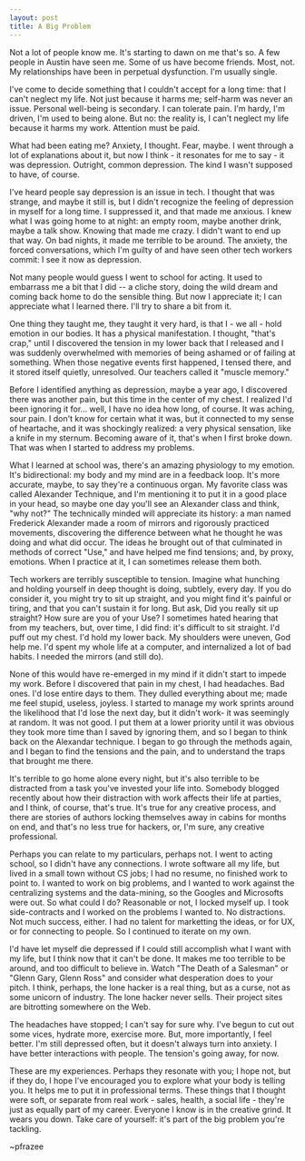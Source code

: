 ```yaml
---
layout: post
title: A Big Problem
---
```


Not a lot of people know me. It's starting to dawn on me that's so. A few people in Austin have seen me. Some of us have become friends. Most, not. My relationships have been in perpetual dysfunction. I'm usually single.

I've come to decide something that I couldn't accept for a long time: that I can't neglect my life. Not just because it harms me; self-harm was never an issue. Personal well-being is secondary. I can tolerate pain. I'm hardy, I'm driven, I'm used to being alone. But no: the reality is, I can't neglect my life because it harms my work. Attention must be paid.

What had been eating me? Anxiety, I thought. Fear, maybe. I went through a lot of explanations about it, but now I think - it resonates for me to say - it was depression. Outright, common depression. The kind I wasn't supposed to have, of course.

I've heard people say depression is an issue in tech. I thought that was strange, and maybe it still is, but I didn't recognize the feeling of depression in myself for a long time. I suppressed it, and that made me anxious. I knew what I was going home to at night: an empty room, maybe another drink, maybe a talk show. Knowing that made me crazy. I didn't want to end up that way. On bad nights, it made me terrible to be around. The anxiety, the forced conversations, which I'm guilty of and have seen other tech workers commit: I see it now as depression.

Not many people would guess I went to school for acting. It used to embarrass me a bit that I did -- a cliche story, doing the wild dream and coming back home to do the sensible thing. But now I appreciate it; I can appreciate what I learned there. I'll try to share a bit from it.

One thing they taught me, they taught it very hard, is that I - we all - hold emotion in our bodies. It has a physical manifestation. I thought, "that's crap," until I discovered the tension in my lower back that I released and I was suddenly overwhelmed with memories of being ashamed or of failing at something. When those negative events first happened, I tensed there, and it stored itself quietly, unresolved. Our teachers called it "muscle memory."

Before I identified anything as depression, maybe a year ago, I discovered there was another pain, but this time in the center of my chest. I realized I'd been ignoring it for... well, I have no idea how long, of course. It was aching, sour pain. I don't know for certain what it was, but it connected to my sense of heartache, and it was shockingly realized: a very physical sensation, like a knife in my sternum. Becoming aware of it, that's when I first broke down. That was when I started to address my problems.

What I learned at school was, there's an amazing physiology to my emotion. It's bidirectional: my body and my mind are in a feedback loop. It's more accurate, maybe, to say they're a continuous organ. My favorite class was called Alexander Technique, and I'm mentioning it to put it in a good place in your head, so maybe one day you'll see an Alexander class and think, "why not?" The technically minded will appreciate its history: a man named Frederick Alexander made a room of mirrors and rigorously practiced movements, discovering the difference between what he thought he was doing and what did occur. The ideas he brought out of that culminated in methods of correct "Use," and have helped me find tensions; and, by proxy, emotions. When I practice at it, I can sometimes release them both.

Tech workers are terribly susceptible to tension. Imagine what hunching and holding yourself in deep thought is doing, subtlely, every day. If you do consider it, you might try to sit up straight, and you might find it's painful or tiring, and that you can't sustain it for long. But ask, Did you really sit up straight? How sure are you of your Use? I sometimes hated hearing that from my teachers, but, over time, I did find: it's difficult to sit straight. I'd puff out my chest. I'd hold my lower back. My shoulders were uneven, God help me. I'd spent my whole life at a computer, and internalized a lot of bad habits. I needed the mirrors (and still do).

None of this would have re-emerged in my mind if it didn't start to impede my work. Before I discovered that pain in my chest, I had headaches. Bad ones. I'd lose entire days to them. They dulled everything about me; made me feel stupid, useless, joyless. I started to manage my work sprints around the likelihood that I'd lose the next day, but it didn't work- it was seemingly at random. It was not good. I put them at a lower priority until it was obvious they took more time than I saved by ignoring them, and so I began to think back on the Alexandar technique. I began to go through the methods again, and I began to find the tensions and the pain, and to understand the traps that brought me there.

It's terrible to go home alone every night, but it's also terrible to be distracted from a task you've invested your life into. Somebody blogged recently about how their distraction with work affects their life at parties, and I think, of course, that's true. It's true for any creative process, and there are stories of authors locking themselves away in cabins for months on end, and that's no less true for hackers, or, I'm sure, any creative professional.

Perhaps you can relate to my particulars, perhaps not. I went to acting school, so I didn't have any connections. I wrote software all my life, but lived in a small town without CS jobs; I had no resume, no finished work to point to. I wanted to work on big problems, and I wanted to work against the centralizing systems and the data-mining, so the Googles and Microsofts were out. So what could I do? Reasonable or not, I locked myself up. I took side-contracts and I worked on the problems I wanted to. No distractions. Not much success, either. I had no talent for marketting the ideas, or for UX, or for connecting to people. So I continued to iterate on my own.

I'd have let myself die depressed if I could still accomplish what I want with my life, but I think now that it can't be done. It makes me too terrible to be around, and too difficult to believe in. Watch "The Death of a Salesman" or "Glenn Gary, Glenn Ross" and consider what desperation does to your pitch. I think, perhaps, the lone hacker is a real thing, but as a curse, not as some unicorn of industry. The lone hacker never sells. Their project sites are bitrotting somewhere on the Web.

The headaches have stopped; I can't say for sure why. I've begun to cut out some vices, hydrate more, exercise more. But, more importantly, I feel better. I'm still depressed often, but it doesn't always turn into anxiety. I have better interactions with people. The tension's going away, for now.

These are my experiences. Perhaps they resonate with you; I hope not, but if they do, I hope I've encouraged you to explore what your body is telling you. It helps me to put it in professional terms. These things that I thought were soft, or separate from real work - sales, health, a social life - they're just as equally part of my career. Everyone I know is in the creative grind. It wears you down. Take care of yourself: it's part of the big problem you're tackling.

~pfrazee